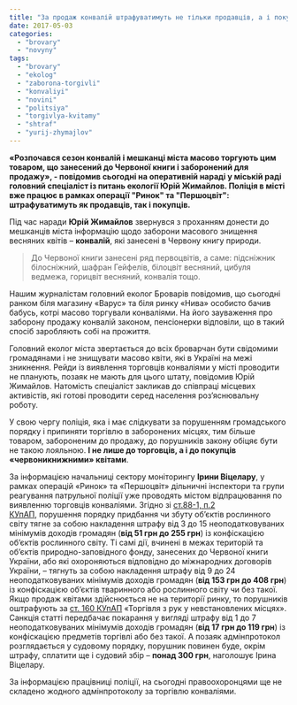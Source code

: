 ```yaml
---
title: "За продаж конвалій штрафуватимуть не тільки продавців, а і покупців"
date: 2017-05-03
categories: 
  - "brovary"
  - "novyny"
tags: 
  - "brovary"
  - "ekolog"
  - "zaborona-torgivli"
  - "konvaliyi"
  - "novini"
  - "politsiya"
  - "torgivlya-kvitamy"
  - "shtraf"
  - "yurij-zhymajlov"
---
```


**«Розпочався сезон конвалій і мешканці міста масово торгують цим товаром, що занесений до Червоної книги і заборонений для продажу», - повідомив сьогодні на оперативній нараді у міській раді головний спеціаліст із питань екології Юрій Жимайлов. Поліція в місті вже працює в рамках операції "Ринок" та "Першоцвіт": штрафуватимуть як продавців, так і покупців.**

Під час наради **Юрій Жимайлов** звернувся з проханням донести до мешканців міста інформацію щодо заборони масового знищення весняних квітів – **конвалій**, які занесені в Червону книгу природи.

> До Червоної книги занесені ряд первоцвітів, а саме: підсніжник білосніжний, шафран Гейфелів, білоцвіт весняний, цибуля ведмежа, горицвіт весняний, конвалія тощо.

Нашим журналістам головний еколог Броварів повідомив, що сьогодні ранком біля магазину «Варус» та біля ринку «Нива» особисто бачив бабусь, котрі масово торгували конваліями. На його зауваження про заборону продажу конвалій законом, пенсіонерки відповіли, що в такий спосіб заробляють собі на прожиття.

Головний еколог міста звертається до всіх броварчан бути свідомими громадянами і не знищувати масово квіти, які в Україні на межі зникнення. Рейди із виявлення торговців конваліями у місті проводити не планують, позаяк не мають для цього штату, повідомив Юрій Жимайлов. Натомість спеціаліст закликав до співпраці місцевих активістів, які готові проводити серед населення роз’яснювальну роботу.

У свою чергу поліція, яка і має слідкувати за порушенням громадського порядку і припиняти торгівлю в заборонених місцях, тим більше товаром, забороненим до продажу, до порушників закону обіцяє бути не такою лояльною. **І не лише до торговців, а і до покупців «червоникнижними» квітами**.

За інформацією начальниці сектору моніторингу **Ірини Віцелару**, у рамках операцій «Ринок» та «Першоцвіт» дільничні інспектори та групи реагування патрульної поліції уже проводять містом відпрацювання по виявленню торговців конваліями. Згідно зі [ст.88-1, п.2 КУпАП](http://uazakon.ru/ukr/kupap/88\(1\)/default.htm), порушення порядку придбання чи збуту об’єктів рослинного світу тягне за собою накладення штрафу від 3 до 15 неоподатковуваних мінімумів доходів громадян (**від 51 грн до 255 грн**) із конфіскацією об’єктів рослинного світу. Ті самі дії, вчинені в межах територій та об’єктів природно-заповідного фонду, занесених до Червоної книги України, або які охороняються відповідно до міжнародних договорів України, – тягнуть за собою накладення штрафу від 9 до 24 неоподатковуваних мінімумів доходів громадян (**від 153 грн до 408 грн**) із конфіскацією об’єктів тваринного або рослинного світу чи без такої. Якщо продаж квітами здійснюється не на території ринку, то порушників оштрафують за [ст. 160 КУпАП](http://kodeksy.com.ua/kodeks_ukraini_pro_administrativni_pravoporushennya/statja-160.htm) «Торгівля з рук у невстановлених місцях». Санкція статті передбачає покарання у вигляді штрафу від 1 до 7 неоподатковуваних мінімумів доходів громадян (**від 17 грн до 119 грн**) із конфіскацією предметів торгівлі або без такої. А позаяк адмінпротокол розглядається у судовому порядку, порушник повинен буде, окрім штрафу, сплатити ще і судовий збір – **понад 300 грн**, наголошує Ірина Віцелару.

За інформацією працівниці поліції, на сьогодні правоохоронцями ще не складено жодного адмінпротоколу за торгівлю конваліями.
